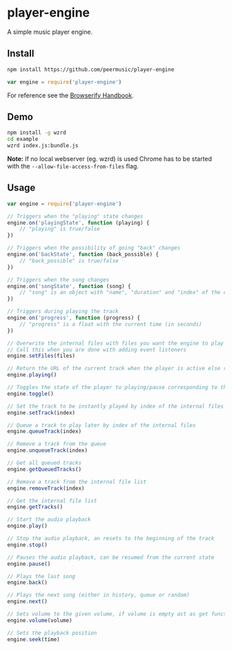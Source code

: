 # player-engine

A simple music player engine.

## Install

```sh
npm install https://github.com/peermusic/player-engine
```

```js
var engine = require('player-engine')
```

For reference see the [Browserify Handbook](https://github.com/substack/browserify-handbook#how-node_modules-works).

## Demo

```sh
npm install -g wzrd
cd example
wzrd index.js:bundle.js
```

**Note:** If no local webserver (eg. wzrd) is used Chrome has to be started with the `--allow-file-access-from-files` flag.

## Usage

```js
var engine = require('player-engine')

// Triggers when the "playing" state changes
engine.on('playingState', function (playing) {
    // "playing" is true/false
})

// Triggers when the possibility of going "back" changes
engine.on('backState', function (back_possible) {
    // "back_possible" is true/false
})

// Triggers when the song changes
engine.on('songState', function (song) {
    // "song" is an object with "name", "duration" and "index" of the currently played song
})

// Triggers during playing the track
engine.on('progress', function (progress) {
    // "progress" is a float with the current time (in seconds)
})

// Overwrite the internal files with files you want the engine to play
// Call this when you are done with adding event listeners
engine.setFiles(files)

// Return the URL of the current track when the player is active else return "false"
engine.playing()

// Toggles the state of the player to playing/pause corresponding to the current state
engine.toggle()

// Set the track to be instantly played by index of the internal files
engine.setTrack(index)

// Queue a track to play later by index of the internal files
engine.queueTrack(index)

// Remove a track from the queue
engine.unqueueTrack(index)

// Get all queued tracks
engine.getQueuedTracks()

// Remove a track from the internal file list
engine.removeTrack(index)

// Get the internal file list
engine.getTracks()

// Start the audio playback
engine.play()

// Stop the audio playback, an resets to the beginning of the track
engine.stop()

// Pauses the audio playback, can be resumed from the current state
engine.pause()

// Plays the last song
engine.back()

// Plays the next song (either in history, queue or random)
engine.next()

// Sets volume to the given volume, if volume is empty act as get function
engine.volume(volume)

// Sets the playback position
engine.seek(time)
```
